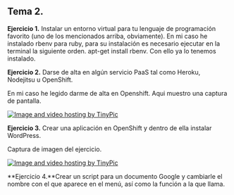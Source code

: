 ## Tema 2.

**Ejercicio 1.** Instalar un entorno virtual para tu lenguaje de programación favorito (uno de los mencionados arriba, obviamente).
En mi caso he instalado rbenv para ruby, para su instalación es necesario ejecutar en la terminal la siguiente orden.
apt-get install rbenv. Con ello ya lo tenemos instalado.

**Ejercicio 2.** Darse de alta en algún servicio PaaS tal como Heroku, Nodejitsu u OpenShift.

En mi caso he legido darme de alta en Openshift. Aqui muestro una captura de pantalla.

<a href="http://es.tinypic.com?ref=167p1l1" target="_blank"><img src="http://i60.tinypic.com/167p1l1.png" border="0" alt="Image and video hosting by TinyPic"></a>

**Ejercicio 3.** Crear una aplicación en OpenShift y dentro de ella instalar WordPress.

Captura de imagen del ejercicio.

<a href="http://es.tinypic.com?ref=z2xjt" target="_blank"><img src="http://i61.tinypic.com/z2xjt.png" border="0" alt="Image and video hosting by TinyPic"></a>


**Ejercicio 4.**Crear un script para un documento Google y cambiarle el nombre con el que aparece en el menú, así como la función a la que llama.

